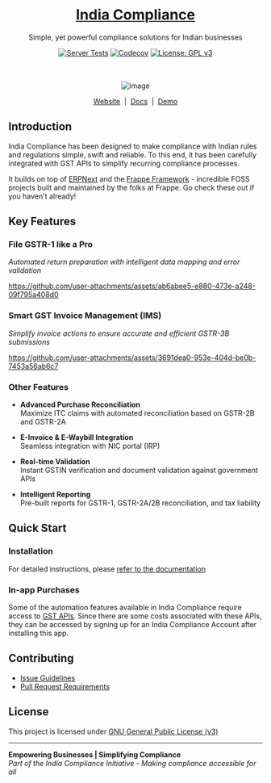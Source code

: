 <div align="center">

<h1><a href="https://indiacompliance.app">India Compliance</a></h1>

Simple, yet powerful compliance solutions for Indian businesses

[![Server Tests](https://github.com/resilient-tech/india-compliance/actions/workflows/server-tests.yml/badge.svg)](https://github.com/resilient-tech/india-compliance/actions/workflows/server-tests.yml)
[![Codecov](https://codecov.io/gh/resilient-tech/india-compliance/branch/develop/graph/badge.svg)](https://codecov.io/gh/resilient-tech/india-compliance)
[![License: GPL v3](https://img.shields.io/badge/License-GPLv3-blue.svg)](https://www.gnu.org/licenses/gpl-3.0)

<br><br>
![image](https://github.com/resilient-tech/india-compliance/assets/16315650/f442f922-acd4-4676-9ae6-494b09242bdf)

</div>

<div align="center">
 <a href="https://indiacompliance.app/">Website</a>
 &nbsp;|&nbsp;
 <a href="https://docs.indiacompliance.app/">Docs</a>
 &nbsp;|&nbsp;
<a href="https://india-compliance.frappe.cloud/">Demo</a>
</div>

## Introduction

India Compliance has been designed to make compliance with Indian rules and
regulations simple, swift and reliable. To this end, it has been carefully
integrated with GST APIs to simplify recurring compliance processes.

It builds on top of [ERPNext](https://github.com/frappe/erpnext) and the
[Frappe Framework](https://github.com/frappe/frappe) - incredible FOSS projects
built and maintained by the folks at Frappe. Go check these out if you haven't
already!

## Key Features

### File GSTR-1 like a Pro

 *Automated return preparation with intelligent data mapping and error validation*

<https://github.com/user-attachments/assets/ab6abee5-e880-473e-a248-09f795a408d0>

### Smart GST Invoice Management (IMS)

 *Simplify invoice actions to ensure accurate and efficient GSTR-3B submissions*

<https://github.com/user-attachments/assets/3691dea0-953e-404d-be0b-7453a56ab6c7>

### Other Features

- **Advanced Purchase Reconciliation**  
 Maximize ITC claims with automated reconciliation based on GSTR-2B and GSTR-2A

- **E-Invoice & E-Waybill Integration**  
  Seamless integration with NIC portal (IRP)

- **Real-time Validation**  
  Instant GSTIN verification and document validation against government APIs

- **Intelligent Reporting**  
  Pre-built reports for GSTR-1, GSTR-2A/2B reconciliation, and tax liability

## Quick Start

### Installation

For detailed instructions, please [refer to the documentation](https://docs.indiacompliance.app/docs/getting-started/installation)

### In-app Purchases

Some of the automation features available in India Compliance require access to [GST APIs](https://discuss.erpnext.com/t/introducing-india-compliance/86335#a-note-on-gst-apis-3). Since there are some costs associated with these APIs, they can be accessed by signing up for an India Compliance Account after installing this app.

## Contributing

- [Issue Guidelines](https://github.com/frappe/erpnext/wiki/Issue-Guidelines)
- [Pull Request Requirements](https://github.com/frappe/erpnext/wiki/Contribution-Guidelines)

## License

This project is licensed under [GNU General Public License (v3)](https://github.com/resilient-tech/india-compliance/blob/develop/license.txt)

---
**Empowering Businesses | Simplifying Compliance**\
*Part of the India Compliance Initiative - Making compliance
accessible for all*
